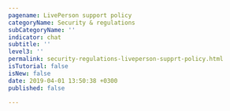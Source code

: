 ```yaml
---
pagename: LivePerson support policy
categoryName: Security & regulations
subCategoryName: ''
indicator: chat
subtitle: ''
level3: ''
permalink: security-regulations-liveperson-supprt-policy.html
isTutorial: false
isNew: false
date: 2019-04-01 13:50:38 +0300
published: false

---
```

